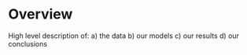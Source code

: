 # Overview


High level description of:
a) the data
b) our models
c) our results
d) our conclusions

